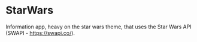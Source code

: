 # StarWars 

Information app, heavy on the star wars theme, that uses the Star Wars API (SWAPI - https://swapi.co/). 

